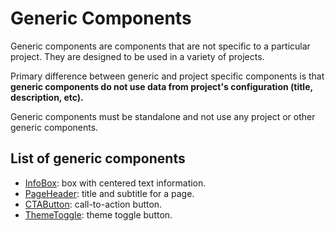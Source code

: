 # Generic Components

Generic components are components that are not specific to a particular project. They are designed to be used in a variety of projects.

Primary difference between generic and project specific components is that **generic components do not use data from project's configuration (title, description, etc).**

Generic components must be standalone and not use any project or other generic components.

## List of generic components

- [InfoBox](./InfoBox.tsx): box with centered text information.
- [PageHeader](./PageHeader.tsx): title and subtitle for a page.
- [CTAButton](./CTAButton.tsx): call-to-action button.
- [ThemeToggle](./ThemeToggle.tsx): theme toggle button.
